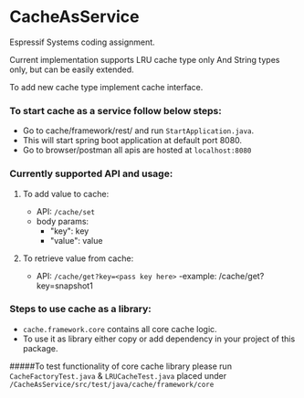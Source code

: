 # CacheAsService
Espressif Systems coding assignment.

Current implementation supports LRU cache type only And String types only, but can be easily extended.

To add new cache type implement cache interface.

### To start cache as a service follow below steps:
- Go to cache/framework/rest/ and run `StartApplication.java`.
- This will start spring boot application at default port 8080.
- Go to browser/postman all apis are hosted at `localhost:8080`

### Currently supported API and usage:
1. To add value to cache:

	- API: `/cache/set`
	- body params:
		- "key": key
		- "value": value
2. To retrieve value from cache:
	
	- API: `/cache/get?key=<pass key here>`
	-example: /cache/get?key=snapshot1


### Steps to use cache as a library:
- `cache.framework.core` contains all core cache logic.
- To use it as library either copy or add dependency in your project of this package.

#####To test functionality of core cache library please run `CacheFactoryTest.java` & `LRUCacheTest.java` placed under `/CacheAsService/src/test/java/cache/framework/core`